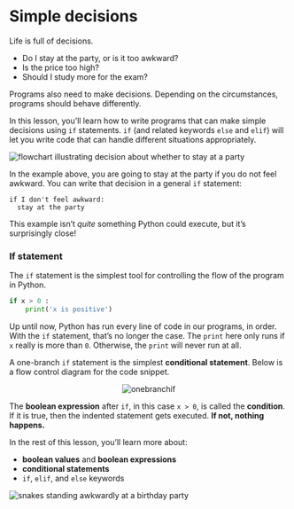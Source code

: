 # Simple decisions

Life is full of decisions.

- Do I stay at the party, or is it too awkward?
- Is the price too high?
- Should I study more for the exam?

Programs also need to make decisions. Depending on the circumstances, programs should behave differently.

In this lesson, you’ll learn how to write programs that can make simple decisions using `if` statements. `if` (and related keywords `else` and `elif`) will let you write code that can handle different situations appropriately.

![flowchart illustrating decision about whether to stay at a party](/lessons/conditionals/simple-decisions/screen-shot-2021-07-27-at-3.10.10-pm.png)

In the example above, you are going to stay at the party if you do not feel awkward. You can write that decision in a general `if` statement:

```
if I don't feel awkward:
  stay at the party
```

This example isn’t _quite_ something Python could execute, but it’s surprisingly close!

### If statement

The `if` statement is the simplest tool for controlling the flow of the program in Python.

```python
if x > 0 :
    print('x is positive')
```

Up until now, Python has run every line of code in our programs, in order. With the `if` statement, that’s no longer the case. The `print` here only runs if `x` really is more than `0`. Otherwise, the `print` will never run at all.

A one-branch `if` statement is the simplest **conditional statement**. Below is a flow control diagram for the code snippet.

<div style="text-align:center">

![onebranchif](/lessons/conditionals/simple-decisions/one-branch-if.png)

</div>

The **boolean expression** after `if`, in this case `x > 0`, is called the **condition**. If it is true, then the indented statement gets executed. **If not, nothing happens.**

In the rest of this lesson, you’ll learn more about:

- **boolean values** and **boolean expressions**
- **conditional statements**
- `if`, `elif`, and `else` keywords

![snakes standing awkwardly at a birthday party](/images/snake_party.png)
